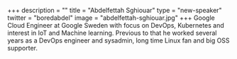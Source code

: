 +++
description = ""
title = "Abdelfettah Sghiouar"
type = "new-speaker"
twitter = "boredabdel"
image = "abdelfettah-sghiouar.jpg"
+++
Google Cloud Engineer at Google Sweden with focus on DevOps, Kubernetes and interest in IoT and Machine learning. Previous to that he worked several years as a DevOps engineer and sysadmin, long time Linux fan and big OSS supporter.